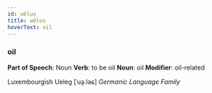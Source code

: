 ```yaml
---
id: wëlus
title: wëlus
hoverText: oil
---
```


### oil

**Part of Speech**: Noun
**Verb**: to be oil
**Noun**: oil
**Modifier**: oil-related

Luxembourgish Ueleg [ˈuə̯.ləɕ]
*Germanic Language Family*